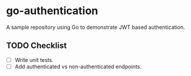 # go-authentication
A sample repository using Go to demonstrate JWT based authentication.

## TODO Checklist
- [ ] Write unit tests.
- [ ] Add authenticated vs non-authenticated endpoints.

